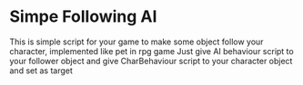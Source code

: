 # Simpe Following AI
This is simple script for your game to make some object follow your character, implemented like pet in rpg game
Just give AI behaviour script to your follower object and give CharBehaviour script to your character object and set as target
